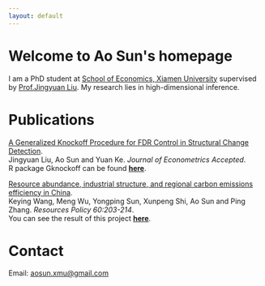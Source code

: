 ```yaml
---
layout: default
---
```


# Welcome to Ao Sun's homepage

I am a PhD student at [School of Economics, Xiamen University](http://www.soe.xmu.edu.cn/english/) supervised by [Prof.Jingyuan Liu](https://wise.xmu.edu.cn/english/info/1062/1339.htm). My research lies in high-dimensional inference.

# Publications

<p><ins>A Generalized Knockoff Procedure for FDR Control in Structural Change Detection</ins>. <br>
 Jingyuan Liu, Ao Sun and Yuan Ke. <em>Journal of Econometrics Accepted</em>. <br>
 R package Gknockoff can be found <strong><a href = "https://github.com/suntiansheng/Gknockoff">here</a></strong>.</p>
 
 <p><ins>Resource abundance, industrial structure, and regional carbon emissions efficiency in China</ins>. <br>
 Keying Wang, Meng Wu, Yongping Sun, Xunpeng Shi, Ao Sun and Ping Zhang. <em>Resources Policy 60:203-214</em>. <br>
 You can see the result of this project <strong><a href = "https://da-sunao.shinyapps.io/engel_curve/">here</a></strong>.</p>
 
# Contact
Email: aosun.xmu@gmail.com
